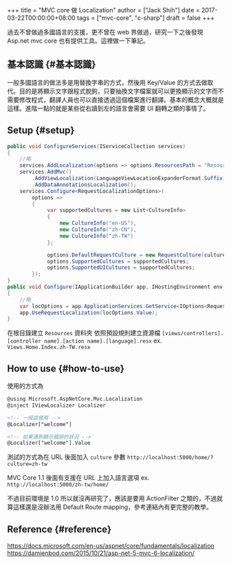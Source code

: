 +++
title = "MVC core 做 Localization"
author = ["Jack Shih"]
date = 2017-03-22T00:00:00+08:00
tags = ["mvc-core", "c-sharp"]
draft = false
+++

過去不曾做過多國語言的支援，更不曾在 web 界做過，研究一下之後發現 Asp.net mvc core 也有提供工具。這裡做一下筆記。


## 基本認識 {#基本認識}

一般多國語言的做法多是用替換字串的方式，然後用 Key/Value 的方式去做取代。目的是將顯示文字跟程式脫鉤，只要抽換文字檔案就可以更換顯示的文字而不需要修改程式，翻譯人員也可以直接透過這個檔案進行翻譯。基本的概念大概就是這樣。進階一點的就是某些從右讀到左的語言會需要 UI 翻轉之類的事情了。


## Setup {#setup}

```csharp
public void ConfigureServices(IServiceCollection services)
{
    //略
    services.AddLocalization(options => options.ResourcesPath = "Resources");
    services.AddMvc()
        .AddViewLocalization(LanguageViewLocationExpanderFormat.Suffix)
        .AddDataAnnotationsLocalization();
    services.Configure<RequestLocalizationOptions>(
        options =>
        {
             var supportedCultures = new List<CultureInfo>
             {
                 new CultureInfo("en-US"),
                 new CultureInfo("zh-CN"),
                 new CultureInfo("zh-TW")
             };

             options.DefaultRequestCulture = new RequestCulture(culture: "zh-TW", uiCulture: "zh-TW");
             options.SupportedCultures = supportedCultures;
             options.SupportedUICultures = supportedCultures;
        });
}
public void Configure(IApplicationBuilder app, IHostingEnvironment env, ILoggerFactory loggerFactory)
{
    //略
    var locOptions = app.ApplicationServices.GetService<IOptions<RequestLocalizationOptions>>();
    app.UseRequestLocalization(locOptions.Value);
}
```

在根目錄建立 `Resources` 資料夾
依照預設規則建立資源檔 `[views/controllers].[controller name].[action name].[language].resx`
ex. `Views.Home.Index.zh-TW.resx`


## How to use {#how-to-use}

使用的方式為

```html
@using Microsoft.AspNetCore.Mvc.Localization
@inject IViewLocalizer Localizer

<!-- 一般這樣用 -->
@Localizer["welcome"]

<!-- 如果遇到顯示錯誤的狀況 -->
@Localizer["welcome"].Value
```

測試的方式為在 URL 後面加入 `culture` 參數
`http://localhost:5000/home/?culture=zh-tw`

MVC Core 1.1 後面有支援在 URL 上加入語言選項
ex. `http://localhost:5000/zh-tw/home/`

不過目前環境是 1.0 所以就沒再研究了，應該是要用 ActionFilter 之類的，不過就算這樣還是沒辦法用 Default Route mapping，參考連結內有更完整的教學。


## Reference {#reference}

<https://docs.microsoft.com/en-us/aspnet/core/fundamentals/localization>
<https://damienbod.com/2015/10/21/asp-net-5-mvc-6-localization/>
